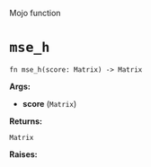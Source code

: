 Mojo function

# `mse_h`

```mojo
fn mse_h(score: Matrix) -> Matrix
```

**Args:**

- **score** (`Matrix`)

**Returns:**

`Matrix`

**Raises:**


